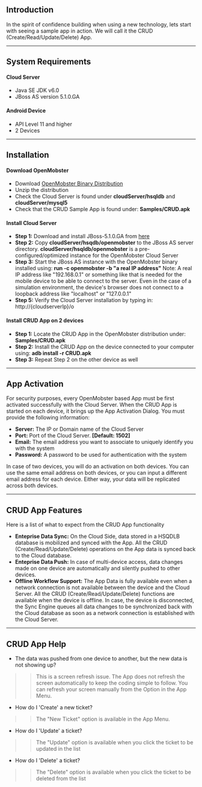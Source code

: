 ## Introduction ##
In the spirit of confidence building when using a new technology, lets start with seeing a sample app in action. We will call it the CRUD (Create/Read/Update/Delete) App.


---

## System Requirements ##

#### Cloud Server ####

  * Java SE JDK v6.0
  * JBoss AS version 5.1.0.GA


#### Android Device ####

  * API Level 11 and higher
  * 2 Devices

---


## Installation ##

#### Download OpenMobster ####

  * Download [OpenMobster Binary Distribution](https://code.google.com/p/openmobster/downloads/list)
  * Unzip the distribution
  * Check the Cloud Server is found under **cloudServer/hsqldb** and **cloudServer/mysql5**
  * Check that the CRUD Sample App is found under: **Samples/CRUD.apk**

#### Install Cloud Server ####

  * **Step 1:** Download and install JBoss-5.1.0.GA from [here](http://www.jboss.org/jbossas/downloads/)
  * **Step 2:** Copy **cloudServer/hsqdb/openmobster** to the JBoss AS server directory. **cloudServer/hsqldb/openmobster** is a pre-configured/optimized instance for the OpenMobster Cloud Server
  * **Step 3:** Start the JBoss AS instance with the OpenMobster binary installed using: **run -c openmobster -b "a real IP address"**
Note: A real IP address like "192.168.0.1" or something like that is needed for the mobile device to be able to connect to the server. Even in the case of a simulation environment, the device's browser does not connect to a loopback address like "localhost" or "127.0.0.1"
  * **Step 5:** Verify the Cloud Server installation by typing in: http://{cloudserverIp}/o

#### Install CRUD App on 2 devices ####

  * **Step 1:** Locate the CRUD App in the OpenMobster distribution under: **Samples/CRUD.apk**
  * **Step 2:** Install the CRUD App on the device connected to your computer using: **adb install -r CRUD.apk**
  * **Step 3:** Repeat Step 2 on the other device as well


---


## App Activation ##

For security purposes, every OpenMobster based App must be first activated successfully with the Cloud Server. When the CRUD App is started on each device, it brings up the App Activation Dialog. You must provide the following information:

  * **Server:** The IP or Domain name of the Cloud Server
  * **Port:** Port of the Cloud Server. **[Default: 1502]**
  * **Email:** The email address you want to associate to uniquely identify you with the system
  * **Password:** A password to be used for authentication with the system

In case of two devices, you will do an activation on both devices. You can use the same email address on both devices, or you can input a different email address for each device. Either way, your data will be replicated across both devices.


---


## CRUD App Features ##

Here is a list of what to expect from the CRUD App functionality

  * **Enteprise Data Sync:** On the Cloud Side, data stored in a HSQDLB database is mobilized and synced with the App. All the CRUD (Create/Read/Update/Delete) operations on the App data is synced back to the Cloud database.
  * **Enteprise Data Push:** In case of multi-device access, data changes made on one device are automatically and silently pushed to other devices.
  * **Offline Workflow Support:** The App Data is fully available even when a network connection is not available between the device and the Cloud Server. All the CRUD (Create/Read/Update/Delete) functions are available when the device is offline. In case, the device is disconnected, the Sync Engine queues all data changes to be synchronized back with the Cloud database as soon as a network connection is established with the Cloud Server.


---


## CRUD App Help ##

  * The data was pushed from one device to another, but the new data is not showing up?
> > This is a screen refresh issue. The App does not refresh the screen automatically to keep the coding simple to follow. You can refresh your screen manually from the Option in the App Menu.

  * How do I 'Create' a new ticket?
> > The "New Ticket" option is available in the App Menu.

  * How do I 'Update' a ticket?
> > The "Update" option is available when you click the ticket to be updated in the list

  * How do I 'Delete' a ticket?
> > The "Delete" option is available when you click the ticket to be deleted from the list